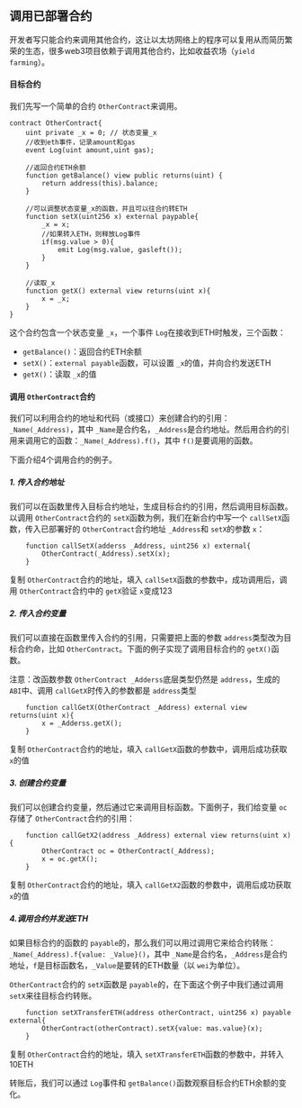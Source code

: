 ## 调用已部署合约

开发者写只能合约来调用其他合约，这让以太坊网络上的程序可以复用从而简历繁荣的生态，很多web3项目依赖于调用其他合约，比如收益农场（`yield farming`）。

#### 目标合约

我们先写一个简单的合约 `OtherContract`来调用。

```
contract OtherContract{
	uint private _x = 0; // 状态变量_x
	//收到eth事件，记录amount和gas
	event Log(uint amount,uint gas);

	//返回合约ETH余额
	function getBalance() view public returns(uint) {
		return address(this).balance;
	}

	//可以调整状态变量_x的函数，并且可以往合约转ETH
	function setX(uint256 x) external paypable{
		_x = x;
		//如果转入ETH，则释放Log事件
		if(msg.value > 0){
			emit Log(msg.value, gasleft());
		}
	}

	//读取_x
	function getX() external view returns(uint x){
		x = _x;
	}
}
```

这个合约包含一个状态变量 `_x`，一个事件 `Log`在接收到ETH时触发，三个函数：

- `getBalance()`：返回合约ETH余额
- `setX()`：`external payable`函数，可以设置 `_x`的值，并向合约发送ETH
- `getX()`：读取 `_x`的值

#### 调用 `OtherContract`合约

我们可以利用合约的地址和代码（或接口）来创建合约的引用：`_Name(_Address)`，其中 `_Name`是合约名，`_Address`是合约地址。然后用合约的引用来调用它的函数：`_Name(_Address).f()`，其中 `f()`是要调用的函数。

下面介绍4个调用合约的例子。

##### 1. 传入合约地址

我们可以在函数里传入目标合约地址，生成目标合约的引用，然后调用目标函数。以调用 `OtherContract`合约的 `setX`函数为例，我们在新合约中写一个 `callSetX`函数，传入已部署好的 `OtherContract`合约地址 `_Address`和 `setX`的参数 `x`：

```
	function callSetX(adderss _Address, uint256 x) external{
		OtherContract(_Address).setX(x);
	}
```

复制 `OtherContract`合约的地址，填入 `callSetX`函数的参数中，成功调用后，调用 `OtherContract`合约中的 `getX`验证 `x`变成123

##### 2. 传入合约变量

我们可以直接在函数里传入合约的引用，只需要把上面的参数 `address`类型改为目标合约命，比如 `OtherContract`。下面的例子实现了调用目标合约的 `getX()`函数。

注意：改函数参数 `OtherContract _Adderss`底层类型仍然是 `address`，生成的 `ABI`中、调用 `callGetX`时传入的参数都是 `address`类型

```
	function callGetX(OtherContract _Address) external view returns(uint x){
		x = _Adderss.getX();
	}
```

复制 `OtherContract`合约的地址，填入 `callGetX`函数的参数中，调用后成功获取 `x`的值

##### 3. 创建合约变量

我们可以创建合约变量，然后通过它来调用目标函数。下面例子，我们给变量 `oc`存储了 `OtherContract`合约的引用：

```
	function callGetX2(address _Address) external view returns(uint x){
		OtherContract oc = OtherContract(_Address);
		x = oc.getX();
	}
```

复制 `OtherContract`合约的地址，填入 `callGetX2`函数的参数中，调用后成功获取 `x`的值

##### 4.调用合约并发送ETH

如果目标合约的函数的 `payable`的，那么我们可以用过调用它来给合约转账：`_Name(_Address).f{value: _Value}()`，其中 `_Name`是合约名，`_Address`是合约地址，`f`是目标函数名，`_Value`是要转的ETH数量（以 `wei`为单位）。

`OtherContract`合约的 `setX`函数是 `payable`的，在下面这个例子中我们通过调用 `setX`来往目标合约转账。

```
	function setXTransferETH(address otherContract, uint256 x) payable external{
		OtherContract(otherContract).setX{value: mas.value}(x);
	}
```

复制 `OtherContract`合约的地址，填入 `setXTransferETH`函数的参数中，并转入10ETH

转账后，我们可以通过 `Log`事件和 `getBalance()`函数观察目标合约ETH余额的变化。
